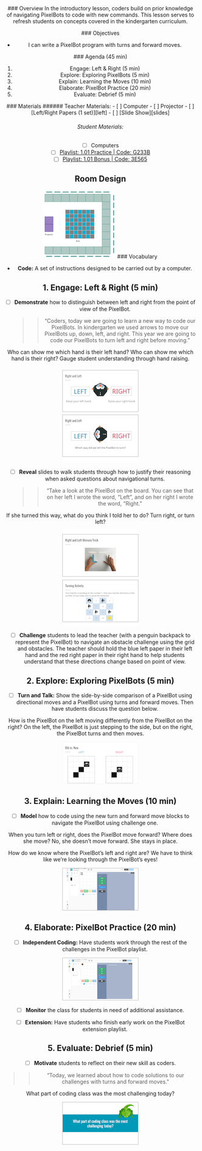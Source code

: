 <header class='header' title='Move Forward & Turn' subtitle='Lesson 01'/>

<notable>
<iconp src='/icons/activity.png'>### Overview</iconp>
In the introductory lesson, coders build on prior knowledge of navigating PixelBots to code with new commands. This lesson serves to refresh students on concepts covered in the kindergarten curriculum.

<iconp src='/icons/objectives.png'>### Objectives</iconp>
- I can write a PixelBot program with turns and forward moves.

<iconp src='/icons/agenda.png'>### Agenda (45 min)</iconp>
1. Engage: Left & Right (5 min)
1. Explore: Exploring PixelBots (5 min)
1. Explain: Learning the Moves (10 min)
1. Elaborate: PixelBot Practice (20 min)
1. Evaluate: Debrief (5 min)

<note>
<iconp src='/icons/materials.png'>### Materials</iconp>
###### Teacher Materials:
- [ ] Computer
- [ ] Projector
- [ ] [Left/Right Papers (1 set)][left]
- [ ] [Slide Show][slides]

###### Student Materials:
- [ ] Computers
- [ ] [Playlist: 1.01 Practice | Code: G233B][practice]
- [ ] [Playlist: 1.01 Bonus | Code: 3E565][extension]

</note>

## Room Design
![room](/images/layout-grid.png)
<note>
<iconp src='/icons/vocab.png'>### Vocabulary</iconp>
- **Code:** A set of instructions designed to be carried out by a computer.
</note>

<pagebreak/>

## 1. Engage: Left & Right (5 min)
- [ ] **Demonstrate** how to distinguish between left and right from the point of view of the PixelBot.
  >>“Coders, today we are going to learn a new way to code our PixelBots. In kindergarten we used arrows to move our PixelBots up, down, left, and right. This year we are going to code our PixelBots to turn left and right before moving.”

<iconp type='question'>Who can show me which hand is their left hand?</iconp>
<iconp type='question'>Who can show me which hand is their right?</iconp>
<iconp type='answer'>Gauge student understanding through hand raising.</iconp>

<note>![left-right](./images/engage-1.png)</note>

- [ ] **Reveal** slides to walk students through how to justify their reasoning when asked questions about navigational turns.
  >>“Take a look at the PixelBot on the board. You can see that on her left I wrote the word, “Left”, and on her right I wrote the word, “Right.”

<iconp type='question'>If she turned this way, what do you think I told her to do? Turn right, or turn left?</iconp>

<note>![challenge](./images/engage-2.png)</note>

- [ ] **Challenge** students to lead the teacher (with a penguin backpack to represent the PixelBot) to navigate an obstacle challenge using the grid and obstacles. The teacher should hold the blue left paper in their left hand and the red right paper in their right hand to help students understand that these directions change based on point of view.

## 2. Explore: Exploring PixelBots (5 min)
- [ ] **Turn and Talk:** Show the side-by-side comparison of a PixelBot using directional moves and a PixelBot using turns and forward moves. Then have students discuss the question below.

<iconp type='question'>How is the PixelBot on the left moving differently from the PixelBot on the right?</iconp>
<iconp type='answer'>On the left, the PixelBot is just stepping to the side, but on the right, the PixelBot turns and then moves.</iconp>

<note>![explore](./images/explore-1.png)</note>

## 3. Explain: Learning the Moves (10 min)
- [ ] **Model** how to code using the new turn and forward move blocks to navigate the PixelBot using challenge one.

<iconp type='question'>When you turn left or right, does the PixelBot move forward? Where does she move?</iconp>
<iconp type='answer'>No, she doesn’t move forward. She stays in place.</iconp>

<iconp type='question'>How do we know where the PixelBot’s left and right are?</iconp>
<iconp type='answer'>We have to think like we’re looking through the PixelBot’s eyes!</iconp>

<note>![explain](./images/explain-1.png)</note>

## 4. Elaborate: PixelBot Practice (20 min)
- [ ] **Independent Coding:** Have students work through the rest of the challenges in the PixelBot playlist.

<note>![elaborate](./images/elaborate-1.png)</note>

- [ ] **Monitor** the class for students in need of additional assistance.

- [ ] **Extension:** Have students who finish early work on the PixelBot extension playlist.

## 5. Evaluate: Debrief (5 min)
- [ ] **Motivate** students to reflect on their new skill as coders.
>> “Today, we learned about how to code solutions to our challenges with turns and forward moves."

<iconp type='question'>What part of coding class was the most challenging today?</iconp>

<note>![evaluate](./images/evaluate-1.png)</note>

</notable>

[left]: https://drive.google.com/open?id=1WjZUwEaPvG6EmdxXJYSRKwLkkuiJ_5VX-zLNUfew_Zc
[large]: https://drive.google.com/open?id=1Mb9-h9Hp12HMagC3U-3n4CaQj8Gp_93RWQUQNdIQtC4
[slides]: https://drive.google.com/open?id=1-f6reV9IoN51T4eGLKvRcsTb5hukkQ_ffQtfaVD4pfs
[tokens]: https://drive.google.com/open?id=1WjVvupynL7FuvuSwMS_IKNYxj8mHVcwnHGM5Bmr213g
[practice]: http://www.pixelbots.io/G233B
[extension]:http://www.pixelbots.io/3E565
